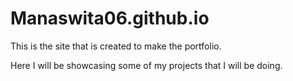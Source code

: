 # Manaswita06.github.io
This is the site that is created to make the portfolio.

Here I will be showcasing some of my projects that I will be doing.
